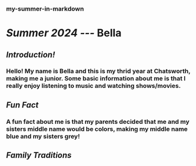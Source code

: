 ### my-summer-in-markdown

# ***Summer 2024 ---*** Bella

## *Introduction!*

### Hello! My name is Bella and this is my thrid year at Chatsworth, making me a junior. Some basic information about me is that I really enjoy listening to music and watching shows/movies. 

## *Fun Fact*
### A fun fact about me is that my parents decided that me and my sisters middle name would be colors, making my middle name blue and my sisters grey!

## *Family Traditions*
### 

